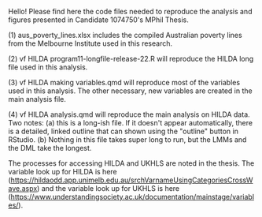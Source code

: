 Hello! Please find here the code files needed to reproduce the analysis and figures presented in Candidate 1074750's MPhil Thesis.

(1) aus_poverty_lines.xlsx includes the compiled Australian poverty lines from the Melbourne Institute used in this research.

(2) vf HILDA program11-longfile-release-22.R will reproduce the HILDA long file used in this analysis.

(3) vf HILDA making variables.qmd will reproduce most of the variables used in this analysis. The other necessary, new variables are created in the main analysis file.

(4) vf HILDA analysis.qmd will reproduce the main analysis on HILDA data. Two notes: (a) this is a long-ish file. If it doesn't appear automatically, there is a detailed, linked outline that can shown using the "outline" button in RStudio. (b) Nothing in this file takes super long to run, but the LMMs and the DML take the longest.

The processes for accessing HILDA and UKHLS are noted in the thesis. The variable look up for HILDA is here (https://hildaodd.app.unimelb.edu.au/srchVarnameUsingCategoriesCrossWave.aspx) and the variable look up for UKHLS is here (https://www.understandingsociety.ac.uk/documentation/mainstage/variables/).
